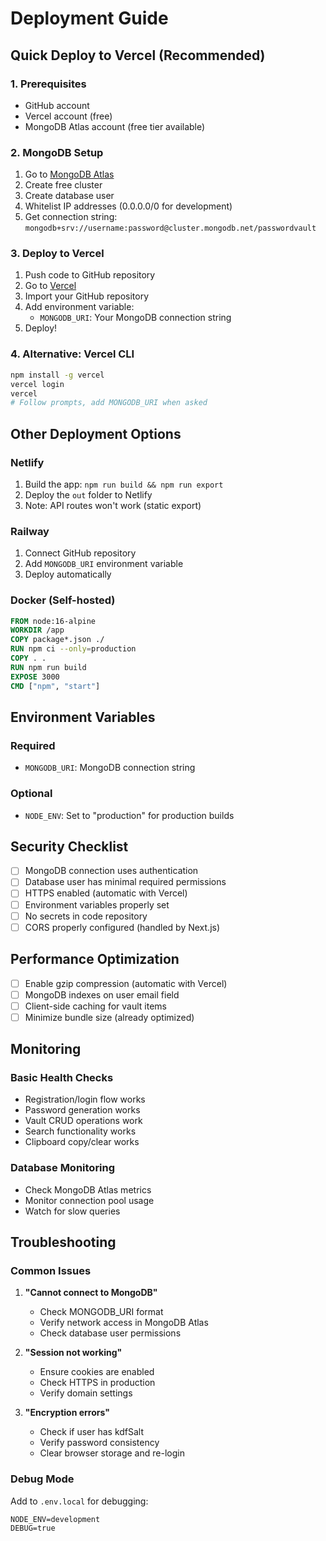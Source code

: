 # Deployment Guide

## Quick Deploy to Vercel (Recommended)

### 1. Prerequisites
- GitHub account
- Vercel account (free)
- MongoDB Atlas account (free tier available)

### 2. MongoDB Setup
1. Go to [MongoDB Atlas](https://cloud.mongodb.com/)
2. Create free cluster
3. Create database user
4. Whitelist IP addresses (0.0.0.0/0 for development)
5. Get connection string: `mongodb+srv://username:password@cluster.mongodb.net/passwordvault`

### 3. Deploy to Vercel
1. Push code to GitHub repository
2. Go to [Vercel](https://vercel.com)
3. Import your GitHub repository
4. Add environment variable:
   - `MONGODB_URI`: Your MongoDB connection string
5. Deploy!

### 4. Alternative: Vercel CLI
```bash
npm install -g vercel
vercel login
vercel
# Follow prompts, add MONGODB_URI when asked
```

## Other Deployment Options

### Netlify
1. Build the app: `npm run build && npm run export`
2. Deploy the `out` folder to Netlify
3. Note: API routes won't work (static export)

### Railway
1. Connect GitHub repository
2. Add `MONGODB_URI` environment variable
3. Deploy automatically

### Docker (Self-hosted)
```dockerfile
FROM node:16-alpine
WORKDIR /app
COPY package*.json ./
RUN npm ci --only=production
COPY . .
RUN npm run build
EXPOSE 3000
CMD ["npm", "start"]
```

## Environment Variables

### Required
- `MONGODB_URI`: MongoDB connection string

### Optional
- `NODE_ENV`: Set to "production" for production builds

## Security Checklist

- [ ] MongoDB connection uses authentication
- [ ] Database user has minimal required permissions
- [ ] HTTPS enabled (automatic with Vercel)
- [ ] Environment variables properly set
- [ ] No secrets in code repository
- [ ] CORS properly configured (handled by Next.js)

## Performance Optimization

- [ ] Enable gzip compression (automatic with Vercel)
- [ ] MongoDB indexes on user email field
- [ ] Client-side caching for vault items
- [ ] Minimize bundle size (already optimized)

## Monitoring

### Basic Health Checks
- Registration/login flow works
- Password generation works
- Vault CRUD operations work
- Search functionality works
- Clipboard copy/clear works

### Database Monitoring
- Check MongoDB Atlas metrics
- Monitor connection pool usage
- Watch for slow queries

## Troubleshooting

### Common Issues

1. **"Cannot connect to MongoDB"**
   - Check MONGODB_URI format
   - Verify network access in MongoDB Atlas
   - Check database user permissions

2. **"Session not working"**
   - Ensure cookies are enabled
   - Check HTTPS in production
   - Verify domain settings

3. **"Encryption errors"**
   - Check if user has kdfSalt
   - Verify password consistency
   - Clear browser storage and re-login

### Debug Mode
Add to `.env.local` for debugging:
```
NODE_ENV=development
DEBUG=true
```